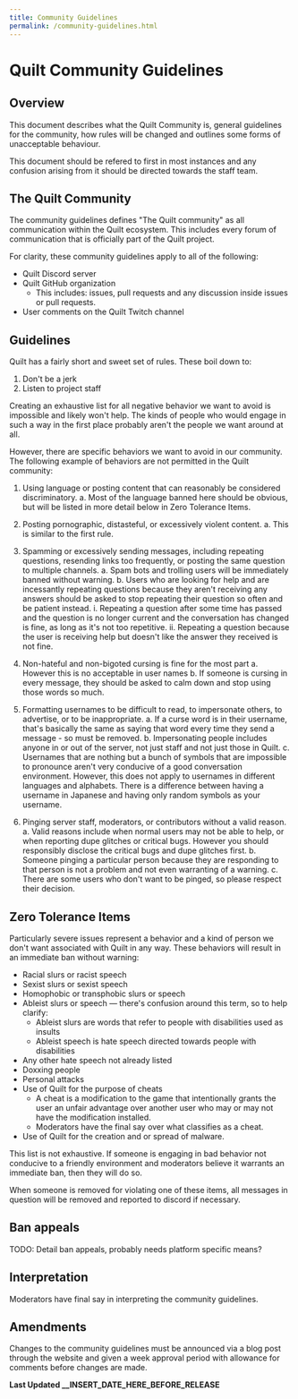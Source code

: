 ```yaml
---
title: Community Guidelines
permalink: /community-guidelines.html
---
```


<!--
This document is the community guidelines for the Quilt project.

This document borrows directly from PaperMC's community guidelines plus and minus a few things.
You can find Paper's community guidelines here: https://papermc.io/community-guidelines
As such this document is also licensed under the "Creative Commons Attribution-ShareAlike 4.0 International Public License" like Paper's community guidelines as a derivitive.

The current reference of Paper's community guidelines was taken on the 6rd of February 2021
--> 

# Quilt Community Guidelines

## Overview

This document describes what the Quilt Community is, general guidelines for the community, how rules will be changed and outlines some forms of unacceptable behaviour.

This document should be refered to first in most instances and any confusion arising from it should be directed towards the staff team.

## The Quilt Community

The community guidelines defines "The Quilt community" as all communication within the Quilt ecosystem. This includes every forum of communication that is officially part of the Quilt project.

For clarity, these community guidelines apply to all of the following:

- Quilt Discord server
- Quilt GitHub organization
	- This includes: issues, pull requests and any discussion inside issues or pull requests.
- User comments on the Quilt Twitch channel

<!--Insert additional platforms as nessecary--> 

## Guidelines

Quilt has a fairly short and sweet set of rules. These boil down to:

1. Don't be a jerk
2. Listen to project staff

Creating an exhaustive list for all negative behavior we want to avoid is impossible and likely won't help. The kinds of people who would engage in such a way in the first place probably aren't the people we want around at all.

However, there are specific behaviors we want to avoid in our community. The following example of behaviors are not permitted in the Quilt community:

1. Using language or posting content that can reasonably be considered discriminatory.
	a. Most of the language banned here should be obvious, but will be listed in more detail below in Zero Tolerance Items.

2. Posting pornographic, distasteful, or excessively violent content.
	a. This is similar to the first rule.

3. Spamming or excessively sending messages, including repeating questions, resending links too frequently, or posting the same question to multiple channels.
	a. Spam bots and trolling users will be immediately banned without warning.
	b. Users who are looking for help and are incessantly repeating questions because they aren't receiving any answers should be asked to stop repeating their question so often and be patient instead.
		i. Repeating a question after some time has passed and the question is no longer current and the conversation has changed is fine, as long as it's not too repetitive.
		ii. Repeating a question because the user is receiving help but doesn't like the answer they received is not fine.

4. Non-hateful and non-bigoted cursing is fine for the most part
    a. However this is no acceptable in user names
    b. If someone is cursing in every message, they should be asked to calm down and stop using those words so much.

5. Formatting usernames to be difficult to read, to impersonate others, to advertise, or to be inappropriate.
	a.  If a curse word is in their username, that's basically the same as saying that word every time they send a message - so must be removed.
	b. Impersonating people includes anyone in or out of the server, not just staff and not just those in Quilt.
	c. Usernames that are nothing but a bunch of symbols that are impossible to pronounce aren't very conducive of a good conversation environment. However, this does not apply to usernames in different languages and alphabets. There is a difference between having a username in Japanese and having only random symbols as your username.

6. Pinging server staff, moderators, or contributors without a valid reason.
	a. Valid reasons include when normal users may not be able to help, or when reporting dupe glitches or critical bugs. However you should responsibly disclose the critical bugs and dupe glitches first.
	b. Someone pinging a particular person because they are responding to that person is not a problem and not even warranting of a warning.
	c. There are some users who don't want to be pinged, so please respect their decision.

## Zero Tolerance Items

Particularly severe issues represent a behavior and a kind of person we don't want associated with Quilt in any way. These behaviors will result in an immediate ban without warning:

- Racial slurs or racist speech
- Sexist slurs or sexist speech
- Homophobic or transphobic slurs or speech
- Ableist slurs or speech — there's confusion around this term, so to help clarify:
    - Ableist slurs are words that refer to people with disabilities used as insults
    - Ableist speech is hate speech directed towards people with disabilities
- Any other hate speech not already listed
- Doxxing people
- Personal attacks
- Use of Quilt for the purpose of cheats
	- A cheat is a modification to the game that intentionally grants the user an unfair advantage over another user who may or may not have the modification installed.
	- Moderators have the final say over what classifies as a cheat.
- Use of Quilt for the creation and or spread of malware.

This list is not exhaustive. If someone is engaging in bad behavior not conducive to a friendly environment and moderators believe it warrants an immediate ban, then they will do so.

When someone is removed for violating one of these items, all messages in question will be removed and reported to discord if necessary.

## Ban appeals

TODO: Detail ban appeals, probably needs platform specific means?

## Interpretation

Moderators have final say in interpreting the community guidelines.

## Amendments

Changes to the community guidelines must be announced via a blog post through the website and given a  week approval period with allowance for comments before changes are made.

**Last Updated \__INSERT_DATE_HERE_BEFORE_RELEASE**
